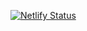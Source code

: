 [![Netlify Status](https://api.netlify.com/api/v1/badges/55261f68-f4d7-40be-a01a-b8948d3f38f1/deploy-status)](https://app.netlify.com/sites/vand/deploys)